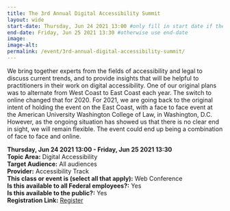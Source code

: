 ```yaml
---
title: The 3rd Annual Digital Accessibility Summit
layout: wide
start-date: Thursday, Jun 24 2021 13:00 #only fill in start date if the events spans multiple days
end-date: Friday, Jun 25 2021 13:30 #otherwise use end-date
image:
image-alt: 
permalink: /event/3rd-annual-digital-accessibility-summit/
---
```


We bring together experts from the fields of accessibility and legal to discuss current trends, and to provide insights that will be helpful to practitioners in their work on digital accessibility. One of our original plans was to alternate from West Coast to East Coast each year. The switch to online changed that for 2020. For 2021, we are going back to the original intent of holding the event on the East Coast, with a face to face event at the American University Washington College of Law, in Washington, D.C. However, as the ongoing situation has showed us that there is no clear end in sight, we will remain flexible. The event could end up being a combination of face to face and online.

**Thursday, Jun 24 2021 13:00 - Friday, Jun 25 2021 13:30**     
**Topic Area:** Digital Accessibility  
**Target Audience:** All audiences  
**Provider:** Accessibility Track  
**This class or event is (select all that apply):** Web Conference  
**Is this available to all Federal employees?:** Yes  
**Is this available to the public?:** Yes  
**Registration Link:** <a href="https://accessibility.legal/" aria-label="Event Registration Link (opens in a new window)">Register</a>